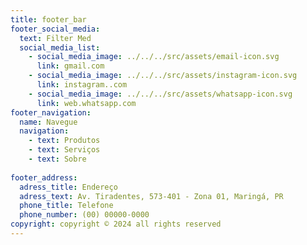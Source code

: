 ```yaml
---
title: footer_bar
footer_social_media:
  text: Filter Med
  social_media_list:
    - social_media_image: ../../../src/assets/email-icon.svg
      link: gmail.com
    - social_media_image: ../../../src/assets/instagram-icon.svg
      link: instagram..com
    - social_media_image: ../../../src/assets/whatsapp-icon.svg
      link: web.whatsapp.com
footer_navigation:
  name: Navegue
  navigation:
    - text: Produtos
    - text: Serviços
    - text: Sobre
   
footer_address:
  adress_title: Endereço
  adress_text: Av. Tiradentes, 573-401 - Zona 01, Maringá, PR
  phone_title: Telefone
  phone_number: (00) 00000-0000
copyright: copyright © 2024 all rights reserved
---
```

